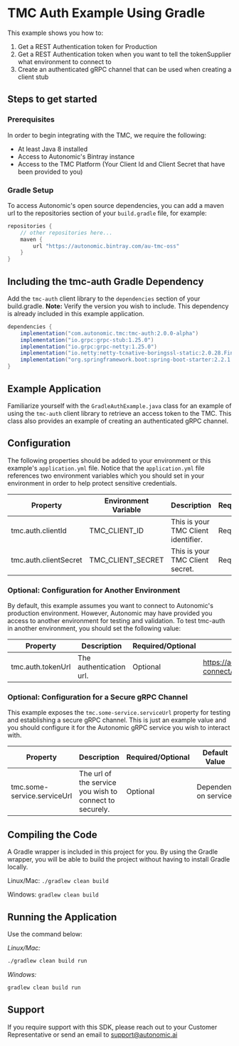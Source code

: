 # TMC Auth Example Using Gradle

This example shows you how to:
 1. Get a REST Authentication token for Production 
 2. Get a REST Authentication token when you want to tell the tokenSupplier what environment to connect to 
 3. Create an authenticated gRPC channel that can be used when creating a client stub 

## Steps to get started

### Prerequisites

In order to begin integrating with the TMC, we require the following:

- At least Java 8 installed
- Access to Autonomic's Bintray instance
- Access to the TMC Platform (Your Client Id and Client Secret that have been provided to you)

### Gradle Setup

To access Autonomic's open source dependencies, you can add a maven url to the repositories section of your `build.gradle` file, for example:

```groovy
repositories {
    // other repositories here...
    maven {
        url "https://autonomic.bintray.com/au-tmc-oss"
    }
}
```

## Including the tmc-auth Gradle Dependency

Add the `tmc-auth` client library to the `dependencies` section of your build.gradle. **Note:** Verify the version you wish to include. This dependency is already included in this example application.

```groovy
dependencies {
    implementation("com.autonomic.tmc:tmc-auth:2.0.0-alpha")
    implementation("io.grpc:grpc-stub:1.25.0")
    implementation("io.grpc:grpc-netty:1.25.0")
    implementation("io.netty:netty-tcnative-boringssl-static:2.0.28.Final")
    implementation("org.springframework.boot:spring-boot-starter:2.2.1.RELEASE")
}
```

## Example Application

Familiarize yourself with the `GradleAuthExample.java` class for an example of using the `tmc-auth` client library to retrieve an access token to the TMC. This class also provides an example of creating an authenticated gRPC channel.

## Configuration

The following properties should be added to your environment or this example's `application.yml` file. Notice that the `application.yml` file references two environment variables which you should set in your environment in order to help protect sensitive credentials.

|Property|Environment Variable|Description|Required/Optional|
|------|------|------|-----------------------|
|tmc.auth.clientId|TMC_CLIENT_ID|This is your TMC Client identifier.|Required|
|tmc.auth.clientSecret|TMC_CLIENT_SECRET|This is your TMC Client secret.|Required|

### Optional: Configuration for Another Environment

By default, this example assumes you want to connect to Autonomic's production environment.  However, Autonomic may have provided you access to another environment for testing and validation. To test tmc-auth in another environment, you should set the following value:

Property|Description|Required/Optional|Default Value|
|------|------|-----------------------|------|
|tmc.auth.tokenUrl|The authentication url.|Optional|https://accounts.autonomic.ai/auth/realms/iam/protocol/openid-connect/token|

### Optional: Configuration for a Secure gRPC Channel

This example exposes the `tmc.some-service.serviceUrl` property for testing and establishing a secure gRPC channel. This is just an example value and you should configure it for the Autonomic gRPC service you wish to interact with.

Property|Description|Required/Optional|Default Value|
|------|------|-----------------------|------|
|tmc.some-service.serviceUrl|The url of the service you wish to connect to securely.|Optional| Dependent on service. |

## Compiling the Code

A Gradle wrapper is included in this project for you. By using the Gradle wrapper, you will be able to build the project without having to install Gradle locally.

Linux/Mac: `./gradlew clean build`

Windows: `gradlew clean build`

## Running the Application

Use the command below:

*Linux/Mac:*
```bash
./gradlew clean build run
```

*Windows:*
```cmd
gradlew clean build run
```
## Support

If you require support with this SDK, please reach out to your Customer Representative or send an email to support@autonomic.ai

